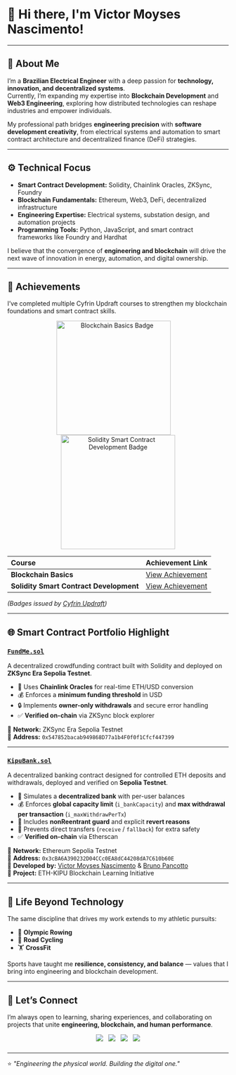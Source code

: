 # 👋 Hi there, I'm Victor Moyses Nascimento!

---

## 🧠 About Me

I’m a **Brazilian Electrical Engineer** with a deep passion for **technology, innovation, and decentralized systems**.  
Currently, I’m expanding my expertise into **Blockchain Development** and **Web3 Engineering**, exploring how distributed technologies can reshape industries and empower individuals.

My professional path bridges **engineering precision** with **software development creativity**, from electrical systems and automation to smart contract architecture and decentralized finance (DeFi) strategies.

---

## ⚙️ Technical Focus

- **Smart Contract Development:** Solidity, Chainlink Oracles, ZKSync, Foundry  
- **Blockchain Fundamentals:** Ethereum, Web3, DeFi, decentralized infrastructure  
- **Engineering Expertise:** Electrical systems, substation design, and automation projects  
- **Programming Tools:** Python, JavaScript, and smart contract frameworks like Foundry and Hardhat  

I believe that the convergence of **engineering and blockchain** will drive the next wave of innovation in energy, automation, and digital ownership.

---

## 🏅 Achievements

I’ve completed multiple Cyfrin Updraft courses to strengthen my blockchain foundations and smart contract skills.

<p align="center">
  <a href="https://profiles.cyfrin.io/u/vicmoyses/achievements/blockchain-basics" target="_blank">
    <img src="https://res.cloudinary.com/droqoz7lg/image/upload/f_auto/q_auto/v1748556702/assets/blockchain-basics-badge.png" alt="Blockchain Basics Badge" width="260" style="margin-right:20px;"/>
  </a>
  <a href="https://profiles.cyfrin.io/u/vicmoyses/achievements/solidity" target="_blank">
    <img src="https://res.cloudinary.com/droqoz7lg/image/upload/f_auto/q_auto/v1748556702/assets/solidity-101.png" alt="Solidity Smart Contract Development Badge" width="260"/>
  </a>
</p>

| Course | Achievement Link |
|:--|:--|
| **Blockchain Basics** | [View Achievement](https://profiles.cyfrin.io/u/vicmoyses/achievements/blockchain-basics) |
| **Solidity Smart Contract Development** | [View Achievement](https://profiles.cyfrin.io/u/vicmoyses/achievements/solidity) |

*(Badges issued by [Cyfrin Updraft](https://updraft.cyfrin.io/))*  

---

## 🌐 Smart Contract Portfolio Highlight

### [`FundMe.sol`](https://sepolia.explorer.zksync.io/address/0x547852bacab949868D77a1b4F0f0f1Cfcf447399)
A decentralized crowdfunding contract built with Solidity and deployed on **ZKSync Era Sepolia Testnet**.

- 🧾 Uses **Chainlink Oracles** for real-time ETH/USD conversion  
- 💰 Enforces a **minimum funding threshold** in USD  
- 🔒 Implements **owner-only withdrawals** and secure error handling  
- ✅ **Verified on-chain** via ZKSync block explorer  

📍 **Network:** ZKSync Era Sepolia Testnet  
📜 **Address:** `0x547852bacab949868D77a1b4F0f0f1Cfcf447399`

---

### [`KipuBank.sol`](https://sepolia.etherscan.io/address/0x3cba6a390232d04ccc0ea8dc44208da7c610b60e#code)
A decentralized banking contract designed for controlled ETH deposits and withdrawals, deployed and verified on **Sepolia Testnet**.

- 🏦 Simulates a **decentralized bank** with per-user balances  
- 💰 Enforces **global capacity limit** (`i_bankCapacity`) and **max withdrawal per transaction** (`i_maxWithdrawPerTx`)  
- 🧱 Includes **nonReentrant guard** and explicit **revert reasons**  
- 🔐 Prevents direct transfers (`receive` / `fallback`) for extra safety  
- ✅ **Verified on-chain** via Etherscan  

📍 **Network:** Ethereum Sepolia Testnet  
📜 **Address:** `0x3cBA6A390232D04CCc0EA8dC44208dA7C610b60E`  
👥 **Developed by:** [Victor Moyses Nascimento](https://github.com/victormoyses) & [Bruno Pancotto](https://github.com/pancotto)  
🧠 **Project:** ETH-KIPU Blockchain Learning Initiative  

---




## 🧩 Life Beyond Technology

The same discipline that drives my work extends to my athletic pursuits:  
- 🛶 **Olympic Rowing**  
- 🚴 **Road Cycling**  
- 🏋️ **CrossFit**

Sports have taught me **resilience, consistency, and balance** — values that I bring into engineering and blockchain development.

---

## 💬 Let’s Connect

I’m always open to learning, sharing experiences, and collaborating on projects that unite **engineering, blockchain, and human performance**.


<div align="center" style="font-size:0; line-height:0;">
  <a href="https://github.com/vicmoyses2" style="display:inline-block; text-decoration:none; margin:0 12px 12px 0;">
    <img src="https://img.shields.io/badge/GitHub-181717?style=for-the-badge&logo=github&logoColor=white" alt="GitHub" style="display:block;">
  </a><!--
  --><a href="https://profiles.cyfrin.io/u/vicmoyses" style="display:inline-block; text-decoration:none; margin:0 12px 12px 0;">
    <img src="https://img.shields.io/badge/Cyfrin-7E3ACE?style=for-the-badge&logo=code&logoColor=white" alt="Cyfrin" style="display:block;">
  </a><!--
  --><a href="https://www.linkedin.com/in/vicmoyses/" style="display:inline-block; text-decoration:none; margin:0 12px 12px 0;">
    <img src="https://img.shields.io/badge/LinkedIn-0A66C2?style=for-the-badge&logo=linkedin&logoColor=white" alt="LinkedIn" style="display:block;">
  </a><!--
  --><a href="https://www.instagram.com/vicmoyses/" style="display:inline-block; text-decoration:none; margin:0 0 12px 0;">
    <img src="https://img.shields.io/badge/Instagram-E4405F?style=for-the-badge&logo=instagram&logoColor=white" alt="Instagram" style="display:block;">
  </a>
</div>

---

⭐ *"Engineering the physical world. Building the digital one."*
